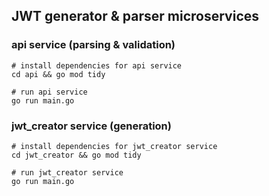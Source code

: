 ## JWT generator & parser microservices

### api service (parsing & validation)

```shell
# install dependencies for api service
cd api && go mod tidy

# run api service
go run main.go
```

### jwt_creator service (generation)

```shell
# install dependencies for jwt_creator service
cd jwt_creator && go mod tidy

# run jwt_creator service
go run main.go
```

